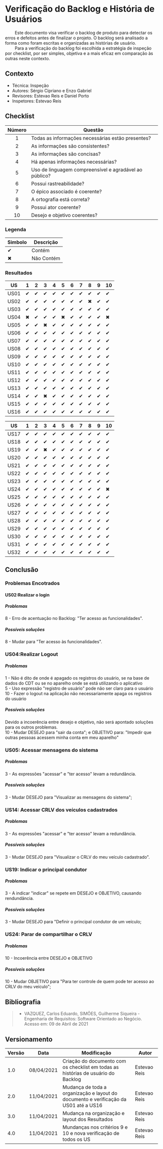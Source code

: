 # Verificação do Backlog e História de Usuários
&emsp; &emsp;Este documento visa verificar o backlog de produto para detectar os erros e defeitos antes de finalizar o projeto. O backlog será analisado a forma como foram escritas e organizadas as histórias de usuário.</br>
&emsp; &emsp;Para a verificação do backlog foi escolhida a estratégia de inspeção por checklist, por ser simples, objetiva e a mais eficaz em comparação às outras neste contexto.


## Contexto
 - Técnica: Inspeção
 - Autores: Sérgio Cipriano e Enzo Gabriel
 - Revisores: Estevao Reis e Daniel Porto
 - Inspetores: Estevao Reis
## Checklist

| Número | Questão |
|:--:|--|
| 1 | Todas as informações necessárias estão presentes? |
| 2 | As informações são consistentes? |
| 3 | As informações são concisas? |
| 4 | Há apenas informações necessárias? | 
| 5 | Uso de linguagem compreensível e agradável ao público? |
| 6 | Possui rastreabilidade? | 
| 7 | O épico associado é coerente? |
| 8 | A ortografia está correta? |
| 9 | Possui ator coerente? |
|10 | Desejo e objetivo coerentes?|
### Legenda
|Simbolo|Descrição|
|-------|---------|
|✔     | Contém   |
|✖     |Não Contém|

### Resultados

|US  |1|2 |3|4 |5|6|7|8 |9|10
|----|-|--|-|--|-|-|-|--|-|--|
|US01|✔|✔|✔|✔|✔|✔|✔|✔|✔|✔ |
|US02|✔|✔|✔|✔|✔|✔|✔|✖|✔|✔ |
|US03|✔|✔|✔|✔|✔|✔|✔|✔|✔|✔ |
|US04|✖|✔|✔|✔|✖|✔|✔|✔|✔|✖ |
|US05|✔|✔|✖|✔|✔|✔|✔|✔|✔|✔ |
|US06|✔|✔|✔|✔|✔|✔|✔|✔|✔|✔ |
|US07|✔|✔|✔|✔|✔|✔|✔|✔|✔|✔ |
|US08|✔|✔|✔|✔|✔|✔|✔|✔|✔|✔ |
|US09|✔|✔|✔|✔|✔|✔|✔|✔|✔|✔ |
|US10|✔|✔|✔|✔|✔|✔|✔|✔|✔|✔ |
|US11|✔|✔|✔|✔|✔|✔|✔|✔|✔|✔ |
|US12|✔|✔|✔|✔|✔|✔|✔|✔|✔|✔ |
|US13|✔|✔|✔|✔|✔|✔|✔|✔|✔|✔ |
|US14|✔|✔|✖|✔|✔|✔|✔|✔|✔|✔ |
|US15|✔|✔|✔|✔|✔|✔|✔|✔|✔|✔ |
|US16|✔|✔|✔|✔|✔|✔|✔|✔|✔|✔ |

|US  |1|2 |3|4 |5|6|7|8 |9|10 
|----|-|--|-|--|-|-|-|--|-|--|
|US17|✔|✔|✔|✔|✔|✔|✔|✔|✔|✔ |
|US18|✔|✔|✔|✔|✔|✔|✔|✔|✔|✔ |
|US19|✔|✔|✖|✔|✔|✔|✔|✔|✔|✔ |
|US20|✔|✔|✔|✔|✔|✔|✔|✔|✔|✔ |
|US21|✔|✔|✔|✔|✔|✔|✔|✔|✔|✔ |
|US22|✔|✔|✔|✔|✔|✔|✔|✔|✔|✔ |
|US23|✔|✔|✔|✔|✔|✔|✔|✔|✔|✔ |
|US24|✔|✔|✔|✔|✔|✔|✔|✔|✔|✖ |
|US25|✔|✔|✔|✔|✔|✔|✔|✔|✔|✔ |
|US26|✔|✔|✔|✔|✔|✔|✔|✔|✔|✔ |
|US27|✔|✔|✔|✔|✔|✔|✔|✔|✔|✔ |
|US28|✔|✔|✔|✔|✔|✔|✔|✔|✔|✔ |
|US29|✔|✔|✔|✔|✔|✔|✔|✔|✔|✔ |
|US30|✔|✔|✔|✔|✔|✔|✔|✔|✔|✔ |
|US31|✔|✔|✔|✔|✔|✔|✔|✔|✔|✔ |
|US32|✔|✔|✔|✔|✔|✔|✔|✔|✔|✔ |

## Conclusão
### Problemas Encotrados
#### US02:Realizar o login
##### Problemas 

8 - Erro de acentuação no Backlog: "Ter acesso as funcionalidades".
##### Possíveis soluções
 
8 - Mudar para "Ter acesso às funcionalidades".

### US04:Realizar Logout

##### Problemas 
1 - Não é dito de onde é apagado os registros do usuário, se na base de dados do CDT ou se no aparelho onde se está utilizando o aplicativo</br>
5 - Uso expressão "registro de usuário" pode não ser claro para o usuário</br>
10 - Fazer o logout na aplicação não necessariamente apaga os registros do usuário
##### Possíveis soluções
Devido a incoerência entre desejo e objetivo, não será apontado soluções para os outros problemas.</br>
10 - Mudar DESEJO para "sair da conta"; e OBJETIVO para: "Impedir que outras pessoas acessem minha conta em meu aparelho"


### US05: Acessar mensagens do sistema
##### Problemas 
3 - As expressões "acessar" e "ter acesso" levam a redundância.

##### Possíveis soluções
3 - Mudar DESEJO para "Visualizar as mensagens do sistema";

### US14: Acessar CRLV dos veículos cadastrados
##### Problemas 
3 - As expressões "acessar" e "ter acesso" levam a redundância.

##### Possíveis soluções
3 - Mudar DESEJO para "Visualizar o CRLV do meu veículo cadastrado".

### US19: Indicar o principal condutor
##### Problemas 
3 - A indicar "indicar" se repete em DESEJO e OBJETIVO, causando rendundância.

##### Possíveis soluções
3 - Mudar DESEJO para "Definir o principal condutor de um veículo;

### US24: Parar de compartilhar o CRLV
##### Problemas 
10 - Incoerência entre DESEJO e OBJETIVO

##### Possíveis soluções
10 - Mudar OBJETIVO para "Para ter controle de quem pode ter acesso ao CRLV do meu veículo";

## Bibliografia

> - VAZQUEZ, Carlos Eduardo, SIMÕES, Guilherme Siqueira - Engenharia de Requisitos: Software Orientado ao Negócio. Acesso em: 09 de Abril de 2021

## Versionamento
| Versão | Data | Modificação | Autor |
|--|--|--|--|
| 1.0 | 08/04/2021 | Criação do documento com os checklist em todas as histórias de usuário do Backlog | Estevao Reis |
| 2.0 | 11/04/2021 | Mudança de toda a organização e layout do documento e verificação da US01 até a US16| Estevao Reis|
| 3.0 | 11/04/2021 | Mudança na organização e layout dos Resultados| Estevao Reis|
| 4.0 | 11/04/2021 | Mundanças nos critérios 9 e 10 e nova verificação de todos os US| Estevao Reis|